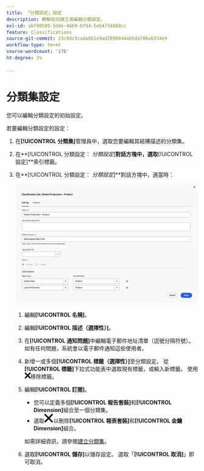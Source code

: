 ```yaml
---
title: 「分類設定」設定
description: 瞭解如何建立或編輯分類設定。
exl-id: abf00508-5dde-4669-bf94-5eb4754888cc
feature: Classifications
source-git-commit: 23c9dc5cada8b1e9ad2898044a65da766a6334e9
workflow-type: tm+mt
source-wordcount: '176'
ht-degree: 3%

---
```


# 分類集設定

您可以編輯分類設定的初始設定。

若要編輯分類設定的設定：

1. 在&#x200B;**[!UICONTROL 分類集]**&#x200B;管理員中，選取您要編輯其結構描述的分類集。
1. 在&#x200B;**[!UICONTROL 分類設定： _分類設定_]**對話方塊中，選取&#x200B;**[!UICONTROL 設定]**索引標籤。

1. 在&#x200B;**[!UICONTROL 分類設定： _分類設定_]**對話方塊中，適當時：

   ![分類設定 — 設定](assets/classification-sets-settings.png)

   1. 編輯&#x200B;**[!UICONTROL 名稱]**。
   1. 編輯&#x200B;**[!UICONTROL 描述（選擇性）]**。
   1. 在&#x200B;**[!UICONTROL 通知問題]**&#x200B;中編輯電子郵件地址清單（逗號分隔符號）。 如有任何問題，系統會以電子郵件通知這些使用者。
   1. 新增一或多個&#x200B;**[!UICONTROL 標籤（選擇性）]**&#x200B;至分類設定。 從&#x200B;**[!UICONTROL 標籤]**&#x200B;下拉式功能表中選取現有標籤，或輸入新標籤。 使用![CrossSize100](/help/assets/icons/CrossSize100.svg)移除標籤。
   1. 編輯&#x200B;**[!UICONTROL 訂閱]**。
      * 您可以定義多個&#x200B;**[!UICONTROL 報告套裝]**&#x200B;和&#x200B;**[!UICONTROL Dimension]**&#x200B;組合至一個分類集。
      * 選取![CrossSize400](/help/assets/icons/CrossSize400.svg)以刪除&#x200B;**[!UICONTROL 報表套裝]**&#x200B;和&#x200B;**[!UICONTROL 金鑰Dimension]**&#x200B;組合。

      如需詳細資訊，請參閱[建立分類集](create.md)。

   1. 選取&#x200B;**[!UICONTROL 儲存]**&#x200B;以儲存設定。 選取「**[!UICONTROL 取消]**」即可取消。


<!--

Configure a classification set's settings.

**[!UICONTROL Components]** > **[!UICONTROL Classification sets]** > **[!UICONTROL Sets]** > Click the desired classification set name > **[!UICONTROL Settings]**

![classification set settings](../../assets/classification-set-settings.png)

The following fields are available in this tab:

* **[!UICONTROL Name]**: The classification set name.
* **[!UICONTROL Description]**: The description for the classification set.
* **[!UICONTROL Notify of issues]**: A comma-delimited list of email addresses that are notified of issues with this classification set.
* **[!UICONTROL Tags]**: Add one or more tags to the selected classification set. Tags allow you to organize or group classification sets so that it is easier to locate them in the future.
* **[!UICONTROL Type]**: The type of classification between [!UICONTROL Primary] and [!UICONTROL Lookup]. Primary classifications are typically used. You cannot alter a classification set's type after it is created.
* **[!UICONTROL Subscriptions]**: The report suite and dimension combinations that the classification set applies to.

-->
